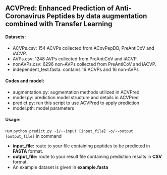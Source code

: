 ## **ACVPred: Enhanced Prediction of Anti-Coronavirus Peptides by data augmentation combined with Transfer Learning**

#### Datasets:

- ACVPs.csv: 154 ACVPs collected from ACovPepDB, PreAntiCoV  and iACVP.
- AVPs.csv: 1248 AVPs collected from PreAntiCoV and iACVP.
- nonAVPs.csv: 6296 non-AVPs collected from PreAntiCoV and iACVP.
- independent_test.fasta: contains 16 ACVPs and 16 non-AVPs

#### Codes and model:

- augmentation.py: augmentation methods utilized in ACVPred
- model.py: prediction model structure and details in ACVPred
- predict.py: run this script to use ACVPred to apply prediction
- model.pth: model parameters

#### Usage:

run `python predict.py -i/--input [input_file] -o/--output [output_file]` in command

- **input_file:** route to your file containing peptides to be predicted in **FASTA** format.
- **output_file:** route to your result file containing prediction results in **CSV** format.
- An example dataset is given in **example.fasta**